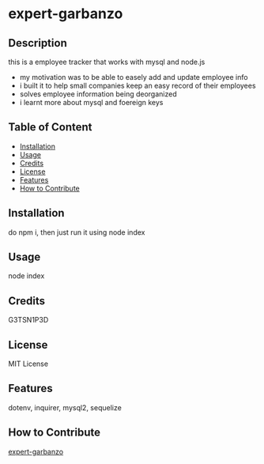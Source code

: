 
# expert-garbanzo

## Description

this is a employee tracker that works with mysql and node.js

- my motivation was to be able to easely add and update employee info
- i built it to help small companies keep an easy record of their employees
- solves employee information being deorganized
- i learnt more about mysql and foereign keys

## Table of Content 

- [Installation](#installation)
- [Usage](#usage)
- [Credits](#credits)
- [License](#license)
- [Features](#features)
- [How to Contribute](#contribute)

## Installation

do npm i, then just run it using node index

## Usage

node index

## Credits

G3TSN1P3D

## License

MIT License

## Features

dotenv, inquirer, mysql2, sequelize

## How to Contribute

[expert-garbanzo](https://github.com/G3TSN1P3D/expert-garbanzo)

